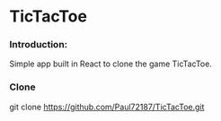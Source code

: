 # TicTacToe

### Introduction:
Simple app built in React to clone the game TicTacToe.

### Clone
git clone https://github.com/Paul72187/TicTacToe.git
